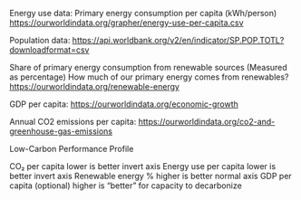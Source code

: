 Energy use data: Primary energy consumption per capita (kWh/person)
https://ourworldindata.org/grapher/energy-use-per-capita.csv

Population data:
https://api.worldbank.org/v2/en/indicator/SP.POP.TOTL?downloadformat=csv


Share of primary energy consumption from renewable sources (Measured as percentage)
How much of our primary energy comes from renewables?
https://ourworldindata.org/renewable-energy


GDP per capita:
https://ourworldindata.org/economic-growth


Annual CO2 emissions per capita:
https://ourworldindata.org/co2-and-greenhouse-gas-emissions


Low-Carbon Performance Profile

CO₂ per capita    lower is better    invert axis
Energy use per capita  lower is better   invert axis
Renewable energy %   higher is better   normal axis
GDP per capita (optional)   higher is “better” for capacity to decarbonize

